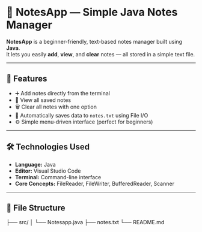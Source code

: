 # 📝 NotesApp — Simple Java Notes Manager

**NotesApp** is a beginner-friendly, text-based notes manager built using **Java**.  
It lets you easily **add**, **view**, and **clear** notes — all stored in a simple text file.

---

## 🚀 Features
- ➕ Add notes directly from the terminal  
- 👀 View all saved notes  
- 🗑️ Clear all notes with one option  
- 💾 Automatically saves data to `notes.txt` using File I/O  
- ⚙️ Simple menu-driven interface (perfect for beginners)

---

## 🛠️ Technologies Used
- **Language:** Java  
- **Editor:** Visual Studio Code  
- **Terminal:** Command-line interface  
- **Core Concepts:** FileReader, FileWriter, BufferedReader, Scanner

---

## 📂 File Structure
├── src/
│ └── Notesapp.java
├── notes.txt 
└── README.md
